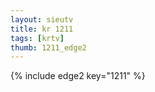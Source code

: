 ```yaml
--- 
layout: sieutv
title: kr 1211
tags: [krtv]
thumb: 1211_edge2
---
```

{% include edge2 key="1211" %} 
